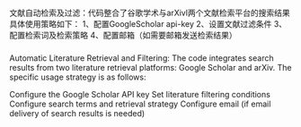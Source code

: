 ###
文献自动检索及过滤：代码整合了谷歌学术与arXivl两个文献检索平台的搜索结果
具体使用策略如下：
1、配置GoogleScholar api-key
2、设置文献过滤条件
3、配置检索词及检索策略
4、配置邮箱（如需要邮箱发送检索结果）
###
Automatic Literature Retrieval and Filtering: The code integrates search results from two literature retrieval platforms: Google Scholar and arXiv.
The specific usage strategy is as follows:

Configure the Google Scholar API key
Set literature filtering conditions
Configure search terms and retrieval strategy
Configure email (if email delivery of search results is needed)
